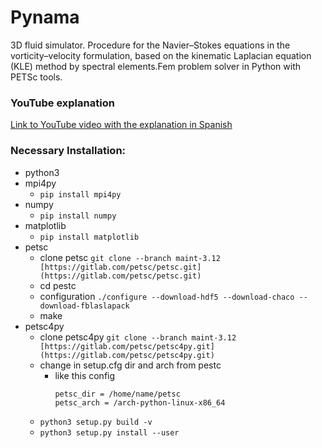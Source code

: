 # Pynama
3D fluid simulator. Procedure for the Navier–Stokes equations in the vorticity–velocity formulation, based on the kinematic Laplacian equation (KLE) method by spectral elements.Fem problem solver in Python with PETSc tools. 

### YouTube explanation 
[Link to YouTube video with the explanation in Spanish](https://youtu.be/UZgozKFR0lU)

### Necessary Installation: 

- python3
- mpi4py
    - `pip install mpi4py`
- numpy
    - `pip install numpy`
- matplotlib
    - `pip install matplotlib`
- petsc 
    - clone petsc   `git clone --branch maint-3.12 [https://gitlab.com/petsc/petsc.git](https://gitlab.com/petsc/petsc.git)`
    - cd pestc
    - configuration `./configure --download-hdf5 --download-chaco --download-fblaslapack`
    - make 
- petsc4py 
    - clone petsc4py `git clone --branch maint-3.12 [https://gitlab.com/petsc/petsc4py.git](https://gitlab.com/petsc/petsc4py.git)`
    - change in setup.cfg  dir and arch from pestc
        - like this config
            ``` 
            petsc_dir = /home/name/petsc
            petsc_arch = /arch-python-linux-x86_64
            ``` 
    - `python3 setup.py build -v`
    - `python3 setup.py install --user`

